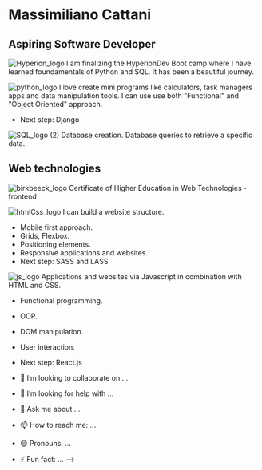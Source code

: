 # Massimiliano Cattani
## Aspiring Software Developer 
![Hyperion_logo](https://github.com/MassimilianoCattani/MassimilianoCattani/assets/52679658/a5b05428-4804-4060-9437-866f5e8adcc3) I am finalizing the HyperionDev Boot camp where I have learned foundamentals of Python and SQL. It has been a beautiful journey.  

![python_logo](https://github.com/MassimilianoCattani/MassimilianoCattani/assets/52679658/940abbc6-22b3-4d15-8a36-0ee57e935dcf) I love create mini programs like calculators, task managers apps and data manipulation tools. I can use use both "Functional" and "Object Oriented" approach.
 - Next step: Django

![SQL_logo (2)](https://github.com/MassimilianoCattani/MassimilianoCattani/assets/52679658/8e88ea36-dd02-4cc6-90a3-b4f7ed32d381) Database creation. Database queries to retrieve a specific data. 





 ## Web technologies
  ![birkbeeck_logo](https://github.com/MassimilianoCattani/MassimilianoCattani/assets/52679658/71dc46ca-e36f-4700-ba70-0d44cc8b0e4e) Certificate of Higher Education in Web Technologies - frontend

![htmlCss_logo](https://github.com/MassimilianoCattani/MassimilianoCattani/assets/52679658/fa6ed18c-d632-4e2b-823a-614e1feee8ce) I can build a website structure. 
 - Mobile first approach.
 - Grids, Flexbox.
 - Positioning elements.
 - Responsive applications and websites.
 - Next step: SASS and LASS

![js_logo](https://github.com/MassimilianoCattani/MassimilianoCattani/assets/52679658/ad1b492d-ea8a-45b7-a9aa-4ab72ba06f16) Applications and websites via Javascript in combination with HTML and CSS.
 - Functional programming.
 - OOP.
 - DOM manipulation.
 - User interaction.
 - Next step: React.js




- 👯 I’m looking to collaborate on ...
- 🤔 I’m looking for help with ...
- 💬 Ask me about ...
- 📫 How to reach me: ...
- 😄 Pronouns: ...
- ⚡ Fun fact: ...
-->
